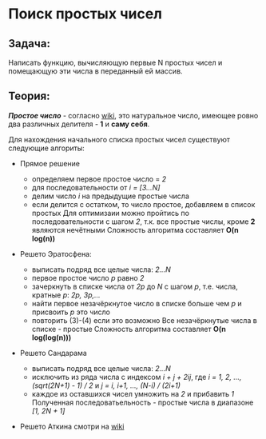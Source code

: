 # Поиск простых чисел

## Задача:  
  Написать функцию, вычисляющую первые N простых чисел и помещающую эти числа в переданный ей массив.

## Теория:  
***Простое число*** - согласно [wiki](https://ru.wikipedia.org/wiki/%D0%9F%D1%80%D0%BE%D1%81%D1%82%D0%BE%D0%B5_%D1%87%D0%B8%D1%81%D0%BB%D0%BE), это натуральное число, имеющее ровно два различных делителя - **1** и **саму себя**.  

Для нахождения начального списка простых чисел существуют следующие алгориты:

- Прямое решение  
  + определяем первое простое число = *2*
  + для последовательности от *i = [3...N]*
  + делим число *i* на предыдущие простые числа
  + если делится с остатком, то число простое, добавляем в список простых
  Для оптимизаии можно пройтись по последовательности с шагом *2*, т.к. все простые числы, кроме **2** являются нечётными Сложность алгоритма составляет **O(n log(n))**

- Решето Эратосфена:  
  + выписать подряд все целые числа: *2...N*
  + первое простое число *p* равно *2*
  + зачеркнуть в списке числа от *2p* до *N* с шагом *p*, т.е. числа, кратные *p*: *2p, 3p,...*
  + найти первое незачёркнутое число в списке больше чем *p* и присвоить *p* это число
  + повторить (3)-(4) если это возможно
  Все незачёркнутые числа в списке - простые Сложность алгоритма составляет **O(n log(log(n)))**

- Решето Сандарама
  + выписать подряд все целые числа: *2...N*
  + исключить из ряда числа с индексом *i + j + 2ij*, где *i = 1, 2, ..., (sqrt(2N+1) - 1) / 2* и *j = i, i+1, ..., (N-i) / (2i+1)*
  + каждое из оставшихся чисел умножить на *2* и прибавить *1*
  Полученная последоватьельность - простые числа в диапазоне *[1, 2N + 1]*

- Решето Аткина смотри на [wiki](https://ru.wikipedia.org/wiki/%D0%A0%D0%B5%D1%88%D0%B5%D1%82%D0%BE_%D0%90%D1%82%D0%BA%D0%B8%D0%BD%D0%B0) 

